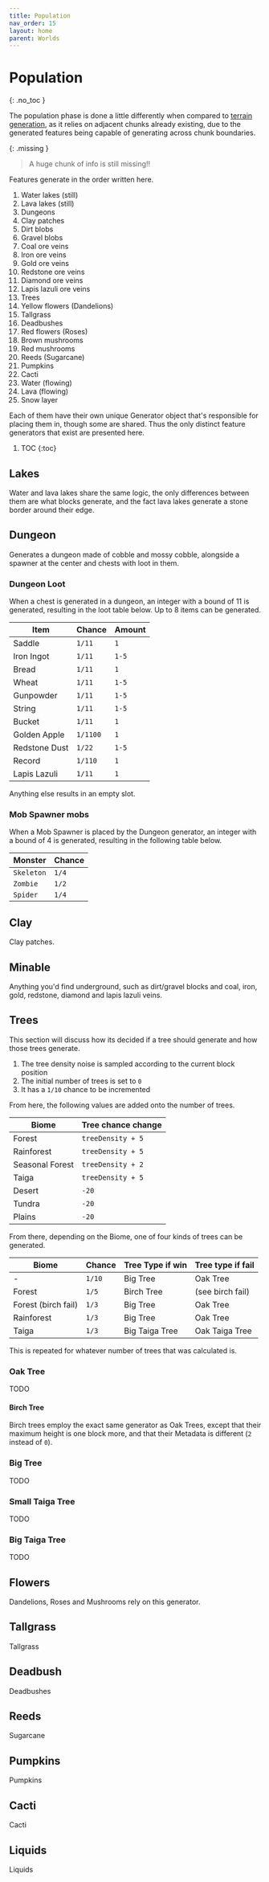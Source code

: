 ```yaml
---
title: Population
nav_order: 15
layout: home
parent: Worlds
---
```


# Population
{: .no_toc }

The population phase is done a little differently when compared to [terrain generation](generation), as it relies on adjacent chunks already existing, due to the generated features being capable of generating across chunk boundaries.

{: .missing }
> A huge chunk of info is still missing!!

Features generate in the order written here.

1. Water lakes (still)
2. Lava lakes (still)
3. Dungeons
4. Clay patches
5. Dirt blobs
6. Gravel blobs
7. Coal ore veins
8. Iron ore veins
9. Gold ore veins
10. Redstone ore veins
11. Diamond ore veins
12. Lapis lazuli ore veins
13. Trees
14. Yellow flowers (Dandelions)
15. Tallgrass
16. Deadbushes
17. Red flowers (Roses)
18. Brown mushrooms
19. Red mushrooms
20. Reeds (Sugarcane)
21. Pumpkins
22. Cacti
23. Water (flowing)
24. Lava (flowing)
25. Snow layer

Each of them have their own unique Generator object that's responsible for placing them in, though some are shared. Thus the only distinct feature generators that exist are presented here.

1. TOC
{:toc}

## Lakes
Water and lava lakes share the same logic, the only differences between them are what blocks generate, and the fact lava lakes generate a stone border around their edge.

## Dungeon
Generates a dungeon made of cobble and mossy cobble, alongside a spawner at the center and chests with loot in them.

### Dungeon Loot
When a chest is generated in a dungeon, an integer with a bound of 11 is generated, resulting in the loot table below. Up to 8 items can be generated.

| Item | Chance | Amount |
| --- | --- | --- |
| Saddle | `1/11` | `1` |
| Iron Ingot | `1/11` | `1-5` |
| Bread | `1/11` | `1` |
| Wheat | `1/11` | `1-5` |
| Gunpowder | `1/11` | `1-5` |
| String | `1/11` | `1-5` |
| Bucket | `1/11` | `1` |
| Golden Apple | `1/1100` | `1` |
| Redstone Dust | `1/22` | `1-5` |
| Record | `1/110` | `1` |
| Lapis Lazuli | `1/11` | `1` |

Anything else results in an empty slot.

### Mob Spawner mobs
When a Mob Spawner is placed by the Dungeon generator, an integer with a bound of 4 is generated, resulting in the following table below.

| Monster | Chance |
| --- | --- |
| `Skeleton` | `1/4` |
| `Zombie` | `1/2` |
| `Spider` | `1/4` |

## Clay
Clay patches.

## Minable
Anything you'd find underground, such as dirt/gravel blocks and coal, iron, gold, redstone, diamond and lapis lazuli veins.

## Trees
This section will discuss how its decided if a tree should generate and how those trees generate.
1. The tree density noise is sampled according to the current block position
2. The initial number of trees is set to `0`
3. It has a `1/10` chance to be incremented

From here, the following values are added onto the number of trees.

| Biome | Tree chance change |
| ----- | --- |
| Forest | `treeDensity + 5` |
| Rainforest | `treeDensity + 5` |
| Seasonal Forest | `treeDensity + 2` |
| Taiga | `treeDensity + 5` |
| Desert | `-20` |
| Tundra | `-20` |
| Plains | `-20` |

From there, depending on the Biome, one of four kinds of trees can be generated.

| Biome | Chance | Tree Type if win | Tree type if fail |
| --- | --- | --- | --- |
| - | `1/10` | Big Tree | Oak Tree |
| Forest | `1/5` | Birch Tree | (see birch fail) |
| Forest (birch fail) | `1/3` | Big Tree | Oak Tree |
| Rainforest | `1/3` | Big Tree | Oak Tree |
| Taiga | `1/3` | Big Taiga Tree | Oak Taiga Tree |

This is repeated for whatever number of trees that was calculated is.

### Oak Tree
TODO

#### Birch Tree
Birch trees employ the exact same generator as Oak Trees, except that their maximum height is one block more, and that their Metadata is different (`2` instead of `0`).

### Big Tree
TODO

### Small Taiga Tree
TODO

### Big Taiga Tree
TODO

## Flowers
Dandelions, Roses and Mushrooms rely on this generator.

## Tallgrass
Tallgrass

## Deadbush
Deadbushes

## Reeds
Sugarcane 

## Pumpkins
Pumpkins

## Cacti
Cacti

## Liquids
Liquids